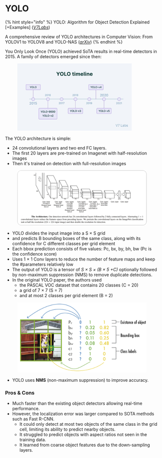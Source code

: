 # YOLO

{% hint style="info" %}
YOLO: Algorithm for Object Detection Explained \[+Examples] ([_V7Labs_](https://www.v7labs.com/blog/yolo-object-detection))

A comprehensive review of YOLO architectures in Computer Vision: From YOLOV1 to YOLOV8 and YOLO-NAS ([_arXiv_](https://arxiv.org/pdf/2304.00501))
{% endhint %}

You Only Look Once (YOLO) achieved SoTA results in real-time detectors in 2015. A family of detectors emerged since then:

<figure><img src="../../../../.gitbook/assets/image (1) (1) (1).png" alt="" width="375"><figcaption></figcaption></figure>

The YOLO architecture is simple:&#x20;

* 24 convolutional layers and two end FC layers.
* The first 20 layers are pre-trained on Imagenet with half-resolution images
* Then it's trained on detection with full-resolution images

<figure><img src="../../../../.gitbook/assets/image (1) (1) (1) (1).png" alt=""><figcaption></figcaption></figure>

* YOLO divides the input image into a S × S grid&#x20;
* and predicts B bounding boxes of the same class, along with its confidence for C different classes per grid element
* Each bbox prediction consists of five values: Pc, bx, by, bh, bw (Pc is the confidence score)
* Uses 1 × 1 Conv layers to reduce the number of feature maps and keep the #parameters relatively low
* The output of YOLO is a tensor of _S × S × (B × 5 +C)_ optionally followed by non-maximum suppression (NMS) to remove duplicate detections.&#x20;
* In the original YOLO paper, the authors used&#x20;
  * the PASCAL VOC dataset that contains 20 classes (C = 20)
  * a grid of 7 × 7 (S = 7)
  * and at most 2 classes per grid element (B = 2)

<figure><img src="../../../../.gitbook/assets/image (2) (1).png" alt=""><figcaption></figcaption></figure>

* YOLO uses **NMS** (non-maximum suppression) to improve accuracy.&#x20;

### Pros & Cons

* Much faster than the existing object detectors allowing real-time performance.
* However, the localization error was larger compared to SOTA methods such as Fast R-CNN.
  * It could only detect at most two objects of the same class in the grid cell, limiting its ability to predict nearby objects.
  * It struggled to predict objects with aspect ratios not seen in the training data.&#x20;
  * It learned from coarse object features due to the down-sampling layers.

